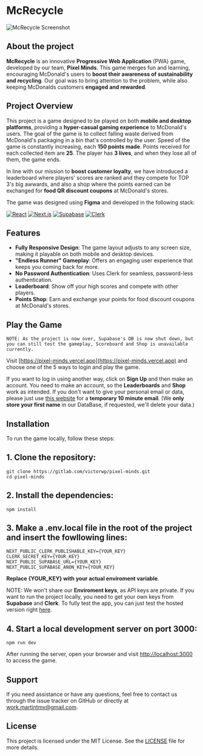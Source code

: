 # McRecycle
![McRecycle Screenshot](https://github.com/martintmv-git/mcrecycle/assets/101264514/a759067f-de49-4a29-9252-cbccc959296f)
## About the project

**McRecycle** is an innovative **Progressive Web Application** (PWA) game, developed by our team, **Pixel Minds**. This game merges fun and learning, encouraging McDonald's users to **boost their awareness of sustainability and recycling**. Our goal was to bring attention to the problem, while also keeping McDonalds customers **engaged and rewarded**.

## Project Overview

This project is a game designed to be played on both **mobile and desktop platforms**, providing a **hyper-casual gaming experience** to McDonald's users. The goal of the game is to collect falling waste derived from McDonald's packaging in a bin that's controlled by the user. Speed of the game is constantly increasing, each **150 points made**. Points received for each collected item are **25**. The player has **3 lives**, and when they lose all of them, the game ends.

In line with our mission to **boost customer loyalty**, we have introduced a leaderboard where players' scores are ranked and they compete for TOP 3's big awwards, and also a shop where the points earned can be exchanged for **food QR discount coupons** at McDonald's stores.

The game was designed using **Figma** and developed in the following stack:

[![React](https://img.shields.io/badge/React-18-blue)](https://reactjs.org/)
[![Next.js](https://img.shields.io/badge/Next.js-13-lightgrey)](https://nextjs.org/)
[![Supabase](https://img.shields.io/badge/Supabase-2-yellow)](https://supabase.io/)
[![Clerk](https://img.shields.io/badge/Clerk-4-orange)](https://clerk.dev/)

## Features

- **Fully Responsive Design**: The game layout adjusts to any screen size, making it playable on both mobile and desktop devices.
- **"Endless Runner" Gameplay**: Offers an engaging user experience that keeps you coming back for more.
- **No Password Authentication**: Uses Clerk for seamless, password-less authentication.
- **Leaderboard**: Show off your high scores and compete with other players.
- **Points Shop**: Earn and exchange your points for food discount coupons at McDonald's stores.

## Play the Game
```NOTE: As the project is now over, Supabase's DB is now shut down, but you can still test the gameplay, Scoreboard and Shop is unavailable currently.```

Visit [https://pixel-minds.vercel.app](https://pixel-minds.vercel.app) and choose one of the 5 ways to login and play the game.


If you want to log in using another way, click on **Sign Up** and then make an account. You need to make an account, so the **Leaderboards** and **Shop** work as intended. If you don't want to give your personal email or data, please just use [this website](https://10minutemail.com) for a **temporary 10 minute email**. (We **only store your first name** in our DataBase, if requested, we'll delete your data.)

## Installation

To run the game locally, follow these steps:

## 1. Clone the repository:

```shell
git clone https://gitlab.com/victorwp/pixel-minds.git
cd pixel-minds
```

## 2. Install the dependencies:

```shell
npm install
```
## 3. Make a .env.local file in the root of the project and insert the fowllowing lines:

```shell
NEXT_PUBLIC_CLERK_PUBLISHABLE_KEY={YOUR_KEY}
CLERK_SECRET_KEY={YOUR_KEY}
NEXT_PUBLIC_SUPABASE_URL={YOUR_KEY}
NEXT_PUBLIC_SUPABASE_ANON_KEY={YOUR_KEY}
```

**Replace {YOUR_KEY} with your actual enviroment variable**.


NOTE: We won't share our **Enviroment keys**, as API keys are private. If you want to run the project locally, you need to get your own keys from **Supabase** and **Clerk**. To fully test the app, you can just test the hosted version right [here](https://pixel-minds.vercel.app).


## 4. Start a local development server on port 3000:

```shell
npm run dev
```

After running the server, open your browser and visit [http://localhost:3000](http://localhost:3000) to access the game.

## Support

If you need assistance or have any questions, feel free to contact us through the issue tracker on GitHub or directly at work.martintmv@gmail.com.

## License

This project is licensed under the MIT License. See the [LICENSE](./LICENSE) file for more details.
